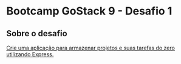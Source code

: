 # Bootcamp GoStack 9 - Desafio 1

## Sobre o desafio

[Crie uma aplicação para armazenar projetos e suas tarefas do zero utilizando Express.](https://github.com/Rocketseat/bootcamp-gostack-desafio-01/)
